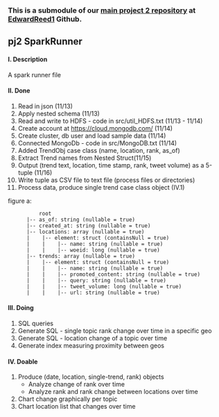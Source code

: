 ### This is a **submodule** of our [main project 2 repository](https://github.com/EdwardReed1/revature_project_2) at [EdwardReed1](https://github.com/EdwardReed1) Github.

## pj2 SparkRunner

#### I. Description
A spark runner file

#### II. Done
1. Read in json (11/13)
2. Apply nested schema (11/13)
3. Read and write to HDFS - code in src/util_HDFS.txt (11/13 - 11/14)
4. Create account at https://cloud.mongodb.com/ (11/14)
5. Create cluster, db user and load sample data (11/14)
6. Connected MongoDb - code in src/MongoDB.txt (11/14) 
7. Added TrendObj case class (name, location, rank, as_of)
8. Extract Trend names from Nested Struct(11/15)
9. Output (trend text, location, time stamp, rank, tweet volume) as a 5-tuple (11/16)
10. Write tuple as CSV file to text file (process files or directories)
11. Process data, produce single trend case class object (IV.1)

figure a:
```
          root
      |-- as_of: string (nullable = true)
      |-- created_at: string (nullable = true)
      |-- locations: array (nullable = true)
      |    |-- element: struct (containsNull = true)
      |    |    |-- name: string (nullable = true)
      |    |    |-- woeid: long (nullable = true)
      |-- trends: array (nullable = true)
      |    |-- element: struct (containsNull = true)
      |    |    |-- name: string (nullable = true)
      |    |    |-- promoted_content: string (nullable = true)
      |    |    |-- query: string (nullable = true)
      |    |    |-- tweet_volume: long (nullable = true)
      |    |    |-- url: string (nullable = true)
```

#### III. Doing
1. SQL queries
3. Generate SQL - single topic rank change over time in a specific geo
4. Generate SQL - location change of a topic over time
5. Generate index measuring proximity between geos


#### IV. Doable
1. Produce (date, location, single-trend, rank) objects 
   * Analyze change of rank over time
   * Analyze rank and rank change between locations over time
2. Chart change graphically per topic
3. Chart location list that changes over time
